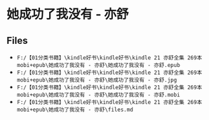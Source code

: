 # 她成功了我没有 - 亦舒

## Files

- `F:/【01分类书籍】\kindle好书\kindle好书\kindle 21 亦舒全集 269本 mobi+epub\她成功了我没有 - 亦舒\她成功了我没有 - 亦舒.epub`
- `F:/【01分类书籍】\kindle好书\kindle好书\kindle 21 亦舒全集 269本 mobi+epub\她成功了我没有 - 亦舒\她成功了我没有 - 亦舒.jpg`
- `F:/【01分类书籍】\kindle好书\kindle好书\kindle 21 亦舒全集 269本 mobi+epub\她成功了我没有 - 亦舒\她成功了我没有 - 亦舒.mobi`
- `F:/【01分类书籍】\kindle好书\kindle好书\kindle 21 亦舒全集 269本 mobi+epub\她成功了我没有 - 亦舒\files.md`
